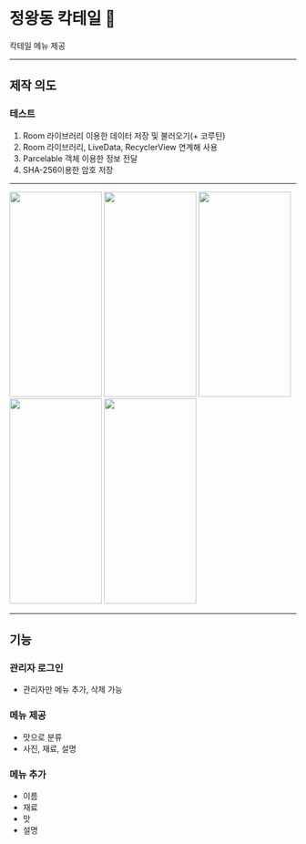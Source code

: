 # 정왕동 칵테일 🍹

칵테일 메뉴 제공

___
## 제작 의도
### 테스트
1. Room 라이브러리 이용한 데이터 저장 및 불러오기(+ 코루틴)
2. Room 라이브러리, LiveData, RecyclerView 연계해 사용
3. Parcelable 객체 이용한 정보 전달
4. SHA-256이용한 암호 저장
___

<div>
  <img src="https://user-images.githubusercontent.com/75599138/160238075-38dc63b2-6586-4ff6-a006-aa15e6a7eadb.jpg" width="162"  height="360"/>
  <img src="https://user-images.githubusercontent.com/75599138/160238074-8d9bf79d-d647-4008-8033-915f36d181dd.jpg" width="162"  height="360"/>
  <img src="https://user-images.githubusercontent.com/75599138/160238073-88429e66-cc2e-40a1-b667-2ce849c4a285.jpg" width="162"  height="360"/>
  <img src="https://user-images.githubusercontent.com/75599138/160238072-b2755944-71cc-477b-9455-da01bb67ad63.jpg" width="162"  height="360"/>
  <img src="https://user-images.githubusercontent.com/75599138/160238070-0773259e-aa61-43fd-a504-7d93b07342f6.jpg" width="162"  height="360"/>
</div>

___
## 기능
### 관리자 로그인
  + 관리자만 메뉴 추가, 삭제 가능
### 메뉴 제공
  + 맛으로 분류
  + 사진, 재료, 설명
### 메뉴 추가
  + 이름
  + 재료
  + 맛
  + 설명
